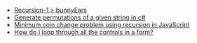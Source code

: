 

 - [Recursion-1 > bunnyEars](https://www.codeguru.co.in/2017/11/recursion-1-bunnyears.html "Recursion-1 > bunnyEars ")
 - [Generate permutations of a given string in c#](https://www.codeguru.co.in/2013/04/generate-permutations-of-given-string.html "Generate permutations of a given string in c#")
 - [Minimum coin change problem using recursion in JavaScript](https://www.codeguru.co.in/2021/06/minimum-coin-change-problem-using.html "Minimum coin change problem using recursion in JavaScript")
 - [How do I loop through all the controls in a form?](https://www.codeguru.co.in/2008/03/how-do-i-loop-through-all-controls-in.html "How do I loop through all the controls in a form?")

<!--stackedit_data:
eyJoaXN0b3J5IjpbMTAzOTA5NTU1MV19
-->